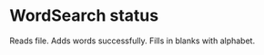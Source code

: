 WordSearch status
==============
Reads file. Adds words successfully. Fills in blanks with alphabet.  
